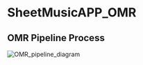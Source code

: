 # SheetMusicAPP_OMR
## OMR Pipeline Process
![OMR_pipeline_diagram](https://github.com/user-attachments/assets/48a6d2e8-ce02-4efd-87de-31c09873acbf)
